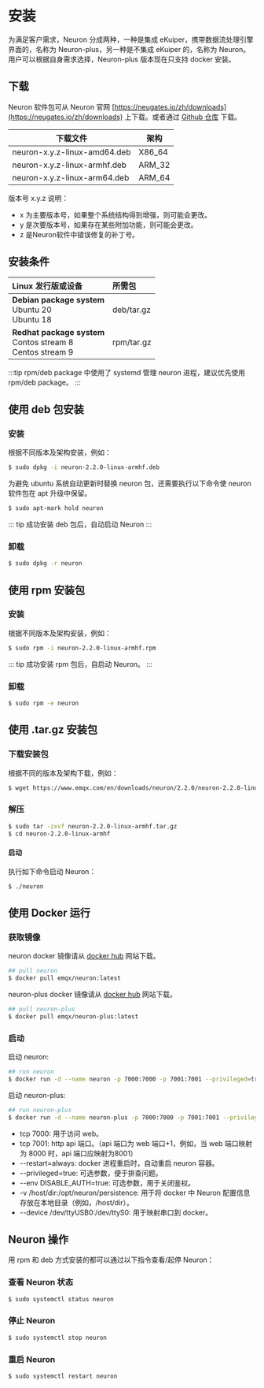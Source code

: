 # 安装

为满足客户需求，Neuron 分成两种，一种是集成 eKuiper，携带数据流处理引擎界面的，名称为 Neuron-plus，另一种是不集成 eKuiper 的，名称为 Neuron。用户可以根据自身需求选择，Neuron-plus 版本现在只支持 docker 安装。

## 下载

Neuron 软件包可从 Neuron 官网 [https://neugates.io/zh/downloads](https://neugates.io/zh/downloads) 上下载。或者通过 [Github 仓库](https://github.com/emqx/neuron/releases) 下载。

| 下载文件                           | 架构    |
| --------------------------------- | ------ |
| neuron-x.y.z-linux-amd64.deb      | X86_64 |
| neuron-x.y.z-linux-armhf.deb      | ARM_32 |
| neuron-x.y.z-linux-arm64.deb      | ARM_64 |

版本号 x.y.z 说明：

* x 为主要版本号，如果整个系统结构得到增强，则可能会更改。
* y 是次要版本号，如果存在某些附加功能，则可能会更改。
* z 是Neuron软件中错误修复的补丁号。

## 安装条件

| Linux 发行版或设备                                                   | 所需包          |
| :----------------------------------------------------------------- | :--------- |
| **Debian package system**</br>Ubuntu 20 </br>Ubuntu 18             | deb/tar.gz |
| **Redhat package system**</br>Contos stream 8</br>Centos stream 9  | rpm/tar.gz |

:::tip
rpm/deb package 中使用了 systemd 管理 neuron 进程，建议优先使用 rpm/deb package。
:::

## 使用 deb 包安装

### 安装

根据不同版本及架构安装，例如：

```bash
$ sudo dpkg -i neuron-2.2.0-linux-armhf.deb
```

为避免 ubuntu 系统自动更新时替换 neuron 包，还需要执行以下命令使 neuron 软件包在 apt 升级中保留。

```bash
$ sudo apt-mark hold neuron
```

::: tip
成功安装 deb 包后，自动启动 Neuron
:::

### 卸载

```bash
$ sudo dpkg -r neuron
```

## 使用 rpm 安装包

### 安装

根据不同版本及架构安装，例如：

```bash
$ sudo rpm -i neuron-2.2.0-linux-armhf.rpm
```

::: tip
成功安装 rpm 包后，自启动 Neuron。
:::

### 卸载

```bash
$ sudo rpm -e neuron
```

## 使用 .tar.gz 安装包

### 下载安装包

根据不同的版本及架构下载，例如：

```bash
$ wget https://www.emqx.com/en/downloads/neuron/2.2.0/neuron-2.2.0-linux-armhf.tar.gz
```

### 解压

```bash
$ sudo tar -zxvf neuron-2.2.0-linux-armhf.tar.gz
$ cd neuron-2.2.0-linux-armhf
```

#### 启动

执行如下命令启动 Neuron：

```bash
$ ./neuron
```

## 使用 Docker 运行

### 获取镜像

neuron docker 镜像请从 [docker hub](https://hub.docker.com/r/emqx/neuron) 网站下载。

```bash
## pull neuron
$ docker pull emqx/neuron:latest
```

neuron-plus docker 镜像请从 [docker hub](https://hub.docker.com/r/emqx/neuron-plus) 网站下载。

```bash
## pull neuron-plus
$ docker pull emqx/neuron-plus:latest
```

### 启动

启动 neuron:

```bash
## run neuron
$ docker run -d --name neuron -p 7000:7000 -p 7001:7001 --privileged=true --restart=always emqx/neuron:latest
```

启动 neuron-plus:
```bash
## run neuron-plus
$ docker run -d --name neuron-plus -p 7000:7000 -p 7001:7001 --privileged=true --restart=always emqx/neuron-plus:latest
```

* tcp 7000: 用于访问 web。
* tcp 7001: http api 端口。（api 端口为 web 端口+1，例如，当 web 端口映射为 8000 时，api 端口应映射为8001）
* --restart=always: docker 进程重启时，自动重启 neuron 容器。
* --privileged=true: 可选参数，便于排查问题。
* --env DISABLE_AUTH=true: 可选参数，用于关闭鉴权。
* -v /host/dir:/opt/neuron/persistence: 用于将 docker 中 Neuron 配置信息存放在本地目录（例如，/host/dir）。
* --device /dev/ttyUSB0:/dev/ttyS0: 用于映射串口到 docker。

## Neuron 操作

用 rpm 和 deb 方式安装的都可以通过以下指令查看/起停 Neuron：

### 查看 Neuron 状态

```bash
$ sudo systemctl status neuron
```

### 停止 Neuron

```bash
$ sudo systemctl stop neuron
```

### 重启 Neuron

```bash
$ sudo systemctl restart neuron
```
